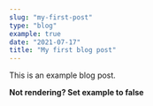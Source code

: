 ```yaml
---
slug: "my-first-post"
type: "blog"
example: true
date: "2021-07-17"
title: "My first blog post"
---
```


This is an example blog post.

**Not rendering? Set example to false**